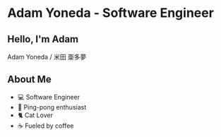 # Adam Yoneda - Software Engineer

## Hello, I'm Adam

 Adam Yoneda / 米田 亜多夢

## About Me

- 💻 Software Engineer
- 🏓 Ping-pong enthusiast
- 🐈 Cat Lover
- ☕️ Fueled by coffee
